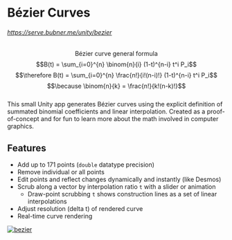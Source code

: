 # Bézier Curves
###### https://serve.bubner.me/unity/bezier
$$\text{Bézier curve general formula}$$
$$B(t) = \sum_{i=0}^{n} \binom{n}{i} (1-t)^{n-i} t^i P_i$$
$$\therefore B(t) = \sum_{i=0}^{n} \frac{n!}{i!(n-i)!} (1-t)^{n-i} t^i P_i$$
$$\because \binom{n}{k} = \frac{n!}{k!(n-k)!}$$
<br>
This small Unity app generates Bézier curves using the explicit definition of summated binomial coefficients and linear interpolation. Created as a proof-of-concept and for fun to learn more about the math involved in computer graphics.
## Features
- Add up to 171 points (`double` datatype precision)
- Remove individual or all points
- Edit points and reflect changes dynamically and instantly (like Desmos)
- Scrub along a vector by interpolation ratio `t` with a slider or animation
  - Draw-point scrubbing `t` shows construction lines as a set of linear interpolations
- Adjust resolution (delta t) of rendered curve
- Real-time curve rendering

[![bezier](https://github.com/bubner/Bezier/assets/81782264/2981d643-439e-44e1-8bf8-8032ffb1025a)](https://serve.bubner.me/unity/bezier)<br>
